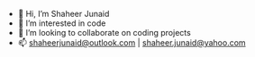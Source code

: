 - 👋 Hi, I’m Shaheer Junaid
- 👀 I’m interested in code
- 💞️ I’m looking to collaborate on coding projects
- 📫 shaheerjunaid@outlook.com | shaheer.junaid@yahoo.com

<!---
Shaheer-1/Shaheer-1 is a ✨ special ✨ repository because its `README.md` (this file) appears on your GitHub profile.
You can click the Preview link to take a look at your changes.
--->
